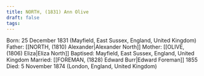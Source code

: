 ```yaml
---
title: NORTH, (1831) Ann Olive
draft: false
tags:
---
```

Born: 25 December 1831 (Mayfield, East Sussex, England, United Kingdom)
Father: [[NORTH, (1810) Alexander|Alexander North]]
Mother: [[OLIVE, (1806) Eliza|Eliza North]]
Baptised: Mayfield, East Sussex, England, United Kingdom
Married: [[FOREMAN, (1828) Edward Burr|Edward Foreman]] 1855
Died: 5 November 1874 (London, England, United Kingdom)